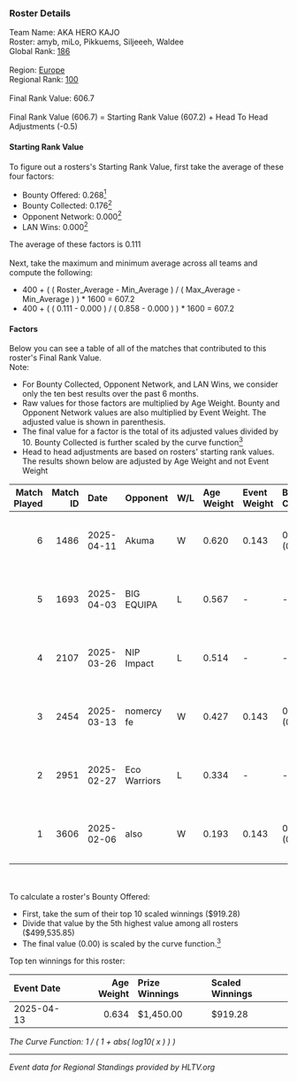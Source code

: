 ### Roster Details<br />
Team Name: AKA HERO KAJO<br />
Roster: amyb, miLo, Pikkuems, Siljeeeh, Waldee<br />
Global Rank: [186](../../standings_global_2025_07_07.md)<br />
<br />
Region: [Europe]( ../../standings_europe_2025_07_07.md)<br />
Regional Rank: [100]( ../../standings_europe_2025_07_07.md)<br />
<br />
Final Rank Value:  606.7<br />
<br />
Final Rank Value (606.7) = Starting Rank Value (607.2) + Head To Head Adjustments (-0.5)<br />

#### Starting Rank Value<br />
To figure out a rosters's Starting Rank Value, first take the average of these four factors:<br />
- Bounty Offered: 0.268[<sup>1</sup>](#table2)
- Bounty Collected: 0.176[<sup>2</sup>](#table1)
- Opponent Network: 0.000[<sup>2</sup>](#table1)
- LAN Wins: 0.000[<sup>2</sup>](#table1)

The average of these factors is 0.111<br />
<br />
Next, take the maximum and minimum average across all teams and compute the following:<br />
- 400 + ( ( Roster_Average - Min_Average ) / ( Max_Average - Min_Average ) ) * 1600 = 607.2
- 400 + ( ( 0.111 - 0.000 ) / ( 0.858 - 0.000 ) ) * 1600 = 607.2


#### Factors<br />
Below you can see a table of all of the matches that contributed to this roster's Final Rank Value.<br />
Note:<br />

- For Bounty Collected, Opponent Network, and LAN Wins, we consider only the ten best results over the past 6 months.
- Raw values for those factors are multiplied by Age Weight. Bounty and Opponent Network values are also multiplied by Event Weight. The adjusted value is shown in parenthesis.
- The final value for a factor is the total of its adjusted values divided by 10. Bounty Collected is further scaled by the curve function[<sup>3</sup>](#curveFunction)
- Head to head adjustments are based on rosters' starting rank values. The results shown below are adjusted by Age Weight and not Event Weight
<span id="table1"></span><br />


| Match Played | Match ID | Date       | Opponent     | W/L | Age Weight | Event Weight | Bounty Collected | Opponent Network | LAN Wins  | H2H Adj. | Roster                                 |
| -: | -: | :- | :- | :- | :- | :- | :- | :- | :- | -: | :- |
|            6 |     1486 | 2025-04-11 | Akuma        | W   | 0.620      | 0.143        | 0.002 (0.000)    | 0.024 (0.002)    | 0 (0.000) |     9.33 | amyb, miLo, Pikkuems, Siljeeeh, Waldee |
|            5 |     1693 | 2025-04-03 | BIG EQUIPA   | L   | 0.567      | -            | -                | -                | -         |    -8.16 | amyb, miLo, Pikkuems, Siljeeeh, Waldee |
|            4 |     2107 | 2025-03-26 | NIP Impact   | L   | 0.514      | -            | -                | -                | -         |    -3.40 | amyb, miLo, Pikkuems, Siljeeeh, Waldee |
|            3 |     2454 | 2025-03-13 | nomercy fe   | W   | 0.427      | 0.143        | 0.001 (0.000)    | 0.008 (0.001)    | 0 (0.000) |     5.09 | amyb, miLo, Pikkuems, Siljeeeh, Waldee |
|            2 |     2951 | 2025-02-27 | Eco Warriors | L   | 0.334      | -            | -                | -                | -         |    -4.80 | amyb, miLo, Pikkuems, Siljeeeh, Waldee |
|            1 |     3606 | 2025-02-06 | also         | W   | 0.193      | 0.143        | 0.000 (0.000)    | 0.000 (0.000)    | 0 (0.000) |     1.45 | amyb, miLo, Pikkuems, Siljeeeh, Waldee |

<br />
<span id="table2"></span><br />
To calculate a roster's Bounty Offered:<br />

- First, take the sum of their top 10 scaled winnings ($919.28)
- Divide that value by the 5th highest value among all rosters ($499,535.85)
- The final value (0.00) is scaled by the curve function.[<sup>3</sup>](#curveFunction)

Top ten winnings for this roster:<br />

| Event Date | Age Weight | Prize Winnings | Scaled Winnings |
| :- | -: | :- | :- |
| 2025-04-13 |      0.634 | $1,450.00      | $919.28         |


<span id="curveFunction"></span>_The Curve Function: 1 / ( 1 + abs( log10( x ) ) )_<br />

---
_Event data for Regional Standings provided by HLTV.org_<br />

